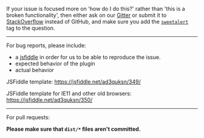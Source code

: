 If your issue is focused more on 'how do I do this?' rather than 'this is a broken functionality', then either ask on our [Gitter](https://gitter.im/sweetalert2/lobby) or submit it to [StackOverflow](https://stackoverflow.com/questions/ask) instead of GitHub, and make sure you add the [`sweetalert`](https://stackoverflow.com/questions/tagged/sweetalert) tag to the question.

---

For bug reports, please include:

- a [jsfiddle](https://jsfiddle.net/) in order for us to be able to reproduce the issue.
- expected behavior of the plugin
- actual behavior

JSFiddle template: https://jsfiddle.net/ad3quksn/349/

JSFiddle template for IE11 and other old browsers: https://jsfiddle.net/ad3quksn/350/

---

For pull requests:

**Please make sure that `dist/*` files aren't committed.**
